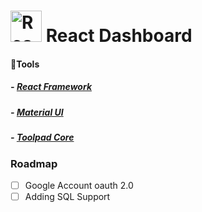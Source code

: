 # <img src="https://upload.wikimedia.org/wikipedia/commons/a/a7/React-icon.svg" alt="React Logo" width="50"/> React Dashboard 

#### 🔨Tools

##### -  [React Framework](https://react.dev/)
##### -  [Material UI](https://mui.com/material-ui/getting-started/)
##### -  [Toolpad Core](https://mui.com/toolpad/core/introduction/)


### Roadmap

- [ ] Google Account oauth 2.0
- [ ] Adding SQL Support